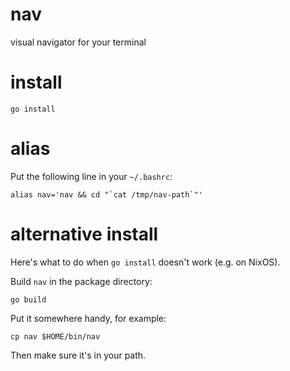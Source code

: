 # nav

visual navigator for your terminal

# install

```
go install
```

# alias

Put the following line in your `~/.bashrc`:

```
alias nav='nav && cd "`cat /tmp/nav-path`"'
```

# alternative install

Here's what to do when `go install` doesn't work (e.g. on NixOS).

Build `nav` in the package directory:

```
go build
```

Put it somewhere handy, for example:

```
cp nav $HOME/bin/nav
```

Then make sure it's in your path.
